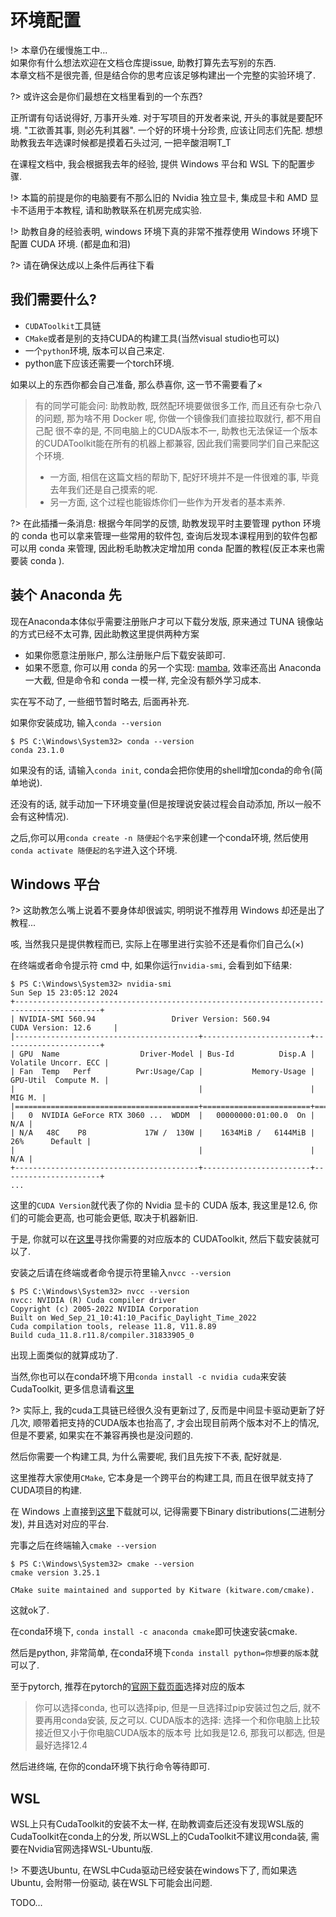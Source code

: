 # 环境配置

!> 本章仍在缓慢施工中...   
如果你有什么想法欢迎在文档仓库提issue, 助教打算先去写别的东西.   
本章文档不是很完善, 但是结合你的思考应该足够构建出一个完整的实验环境了. 


?> 或许这会是你们最想在文档里看到的一个东西?   

正所谓有句话说得好, 万事开头难. 对于写项目的开发者来说, 开头的事就是要配环境. "工欲善其事, 则必先利其器". 一个好的环境十分珍贵, 应该让同志们先配. 想想助教我去年选课时候都是摸着石头过河, 一把辛酸泪啊T_T

在课程文档中, 我会根据我去年的经验, 提供 Windows 平台和 WSL 下的配置步骤. 

!> 本篇的前提是你的电脑要有不那么旧的 Nvidia 独立显卡, 集成显卡和 AMD 显卡不适用于本教程, 请和助教联系在机房完成实验. 

!> 助教自身的经验表明, windows 环境下真的非常不推荐使用 Windows 环境下配置 CUDA 环境. (都是血和泪)

?> 请在确保达成以上条件后再往下看

## 我们需要什么?
- `CUDAToolkit`工具链
- `CMake`或者是别的支持CUDA的构建工具(当然visual studio也可以)
- 一个`python`环境, 版本可以自己来定.
- python底下应该还需要一个torch环境. 

如果以上的东西你都会自己准备, 那么恭喜你, 这一节不需要看了×

> 有的同学可能会问: 助教助教, 既然配环境要做很多工作, 而且还有杂七杂八的问题, 那为啥不用 Docker 呢, 你做一个镜像我们直接拉取就行, 都不用自己配
> 很不幸的是, 不同电脑上的CUDA版本不一, 助教也无法保证一个版本的CUDAToolkit能在所有的机器上都兼容, 因此我们需要同学们自己来配这个环境. 
> - 一方面, 相信在这篇文档的帮助下, 配好环境并不是一件很难的事, 毕竟去年我们还是自己摸索的呢.
> - 另一方面, 这个过程也能锻炼你们一些作为开发者的基本素养. 

?> 在此插播一条消息: 根据今年同学的反馈, 助教发现平时主要管理 python 环境的 conda 也可以拿来管理一些常用的软件包, 查询后发现本课程用到的软件包都可以用 conda 来管理, 因此粉毛助教决定增加用 conda 配置的教程(反正本来也需要装 conda ). 

## 装个 Anaconda 先
现在Anaconda本体似乎需要注册账户才可以下载分发版, 原来通过 TUNA 镜像站的方式已经不太可靠, 因此助教这里提供两种方案
- 如果你愿意注册账户, 那么注册账户后下载安装即可. 
- 如果不愿意, 你可以用 conda 的另一个实现: [mamba](https://github.com/mamba-org/mamba), 效率还高出 Anaconda 一大截, 但是命令和 conda 一模一样, 完全没有额外学习成本. 

实在写不动了, 一些细节暂时略去, 后面再补充.

如果你安装成功, 输入`conda --version`
```
$ PS C:\Windows\System32> conda --version
conda 23.1.0
```
如果没有的话, 请输入`conda init`, conda会把你使用的shell增加conda的命令(简单地说). 

还没有的话, 就手动加一下环境变量(但是按理说安装过程会自动添加, 所以一般不会有这种情况).

之后,你可以用`conda create -n 随便起个名字`来创建一个conda环境, 然后使用`conda activate 随便起的名字`进入这个环境.

## Windows 平台
?> 这助教怎么嘴上说着不要身体却很诚实, 明明说不推荐用 Windows 却还是出了教程...

咳, 当然我只是提供教程而已, 实际上在哪里进行实验不还是看你们自己么(×)

在终端或者命令提示符 cmd 中, 如果你运行`nvidia-smi`, 会看到如下结果:
```
$ PS C:\Windows\System32> nvidia-smi
Sun Sep 15 23:05:12 2024
+-----------------------------------------------------------------------------------------+
| NVIDIA-SMI 560.94                 Driver Version: 560.94         CUDA Version: 12.6     |
|-----------------------------------------+------------------------+----------------------+
| GPU  Name                  Driver-Model | Bus-Id          Disp.A | Volatile Uncorr. ECC |
| Fan  Temp   Perf          Pwr:Usage/Cap |           Memory-Usage | GPU-Util  Compute M. |
|                                         |                        |               MIG M. |
|=========================================+========================+======================|
|   0  NVIDIA GeForce RTX 3060 ...  WDDM  |   00000000:01:00.0  On |                  N/A |
| N/A   48C    P8             17W /  130W |    1634MiB /   6144MiB |     26%      Default |
|                                         |                        |                  N/A |
+-----------------------------------------+------------------------+----------------------+
...
```
这里的`CUDA Version`就代表了你的 Nvidia 显卡的 CUDA 版本, 我这里是12.6, 你们的可能会更高, 也可能会更低, 取决于机器新旧. 

于是, 你就可以在[这里](https://developer.nvidia.com/cuda-toolkit-archive)寻找你需要的对应版本的 CUDAToolkit, 然后下载安装就可以了.

安装之后请在终端或者命令提示符里输入`nvcc --version`
```
$ PS C:\Windows\System32> nvcc --version
nvcc: NVIDIA (R) Cuda compiler driver
Copyright (c) 2005-2022 NVIDIA Corporation
Built on Wed_Sep_21_10:41:10_Pacific_Daylight_Time_2022
Cuda compilation tools, release 11.8, V11.8.89
Build cuda_11.8.r11.8/compiler.31833905_0
```
出现上面类似的就算成功了.

当然,你也可以在conda环境下用`conda install -c nvidia cuda`来安装CudaToolkit, 更多信息请看[这里](https://docs.nvidia.com/cuda/cuda-installation-guide-linux/index.html#conda-installation)

?> 实际上, 我的cuda工具链已经很久没有更新过了, 反而是中间显卡驱动更新了好几次, 顺带着把支持的CUDA版本也抬高了, 才会出现目前两个版本对不上的情况, 但是不要紧, 如果实在不兼容再换也是没问题的.

然后你需要一个构建工具, 为什么需要呢, 我们且先按下不表, 配好就是.

这里推荐大家使用`CMake`, 它本身是一个跨平台的构建工具, 而且在很早就支持了CUDA项目的构建.

在 Windows 上直接到[这里](https://cmake.org/download/)下载就可以, 记得需要下Binary distributions(二进制分发), 并且选对对应的平台. 

完事之后在终端输入`cmake --version`
```
$ PS C:\Windows\System32> cmake --version
cmake version 3.25.1

CMake suite maintained and supported by Kitware (kitware.com/cmake).
```
这就ok了.

在conda环境下, `conda install -c anaconda cmake`即可快速安装cmake.

然后是python, 非常简单, 在conda环境下`conda install python=你想要的版本`就可以了.

至于pytorch, 推荐在pytorch的[官网下载页面](https://pytorch.org/get-started/locally/)选择对应的版本

> 你可以选择conda, 也可以选择pip, 但是一旦选择过pip安装过包之后, 就不要再用conda安装, 反之可以.
> CUDA版本的选择: 选择一个和你电脑上比较接近但又小于你电脑CUDA版本的版本号
> 比如我是12.6, 那我可以都选, 但是最好选择12.4

然后进终端, 在你的conda环境下执行命令等待即可.

## WSL
WSL上只有CudaToolkit的安装不太一样, 在助教调查后还没有发现WSL版的CudaToolkit在conda上的分发, 所以WSL上的CudaToolkit不建议用conda装, 需要在Nvidia官网选择WSL-Ubuntu版.

!> 不要选Ubuntu, 在WSL中Cuda驱动已经安装在windows下了, 而如果选Ubuntu, 会附带一份驱动, 装在WSL下可能会出问题.

TODO...